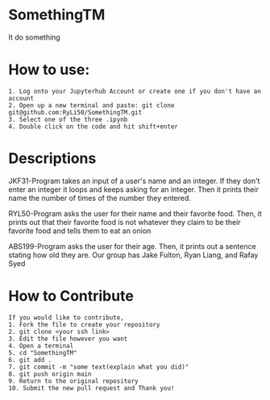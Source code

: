# SomethingTM
It do something

# How to use:
    1. Log onto your Jupyterhub Account or create one if you don't have an account
    2. Open up a new terminal and paste: git clone git@github.com:RyLi50/SomethingTM.git
    3. Select one of the three .ipynb
    4. Double click on the code and hit shift+enter

# Descriptions
JKF31-Program takes an input of a user's name and an integer.
If they don't enter an integer it loops and keeps asking for an integer.
Then it prints their name the number of times of the number they entered.

RYL50-Program asks the user for their name and their favorite food.
Then, it prints out that their favorite food is not whatever they claim to be their favorite food and tells them to eat an onion

ABS199-Program asks the user for their age.  Then, it prints out a sentence stating how old they are.
Our group has Jake Fulton, Ryan Liang, and Rafay Syed

# How to Contribute
    If you would like to contribute, 
    1. Fork the file to create your repository
    2. git clone <your ssh link>
    3. Edit the file however you want
    4. Open a terminal
    5. cd "SomethingTM"
    6. git add .
    7. git commit -m "some text(explain what you did)"
    8. git push origin main
    9. Return to the original repository
    10. Submit the new pull request and Thank you!